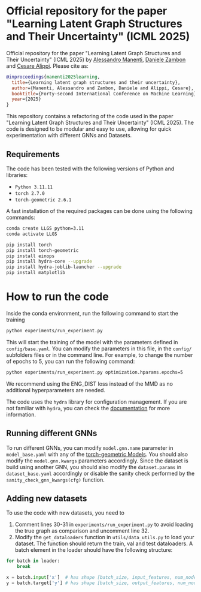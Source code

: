 # Official repository for the paper "Learning Latent Graph Structures and Their Uncertainty" (ICML 2025)

Official repository for the paper "Learning Latent Graph Structures and Their Uncertainty" (ICML 2025) by [Alessandro Manenti](https://allemanenti.github.io/), [Daniele Zambon](https://dzambon.github.io/) and [Cesare Alippi](https://scholar.google.com/citations?user=zyzNf4AAAAAJ). Please cite as:

```bibtex
@inproceedings{manenti2025learning,
  title={Learning latent graph structures and their uncertainty},
  author={Manenti, Alessandro and Zambon, Daniele and Alippi, Cesare},
  booktitle={Forty-second International Conference on Machine Learning},
  year={2025}
}
```

This repository contains a refactoring of the code used in the paper "Learning Latent Graph Structures and Their Uncertainty" (ICML 2025). The code is designed to be modular and easy to use, allowing for quick experimentation with different GNNs and Datasets.

## Requirements
The code has been tested with the following versions of Python and libraries:   

- `Python 3.11.11`
- `torch 2.7.0`
- `torch-geometric 2.6.1`

A fast installation of the required packages can be done using the following commands:

```bash
conda create LLGS python=3.11
conda activate LLGS

pip install torch
pip install torch-geometric
pip install einops
pip install hydra-core --upgrade
pip install hydra-joblib-launcher --upgrade
pip install matplotlib
```

# How to run the code 
Inside the conda environment, run the following command to start the training 

```bash
python experiments/run_experiment.py
```

This will start the training of the model with the parameters defined in `config/base.yaml`. You can modify the parameters in this file, in the `config/` subfolders files or in the command line. For example, to change the number of epochs to 5, you can run the following command:

```bash
python experiments/run_experiment.py optimization.hparams.epochs=5
```

We recommend using the ENG_DIST loss instead of the MMD as no additional hyperparameters are needed. 

The code uses the `hydra` library for configuration management. If you are not familiar with `hydra`, you can check the [documentation](https://hydra.cc/docs/intro/) for more information.

## Running different GNNs
To run different GNNs, you can modify `model.gnn.name` parameter in `model_base.yaml` with any of the [torch-geometric Models](https://pytorch-geometric.readthedocs.io/en/2.6.1/modules/nn.html#models).
 You should also modify the `model.gnn.kwargs` parameters accordingly. Since the dataset is build using another GNN, you should also modify the `dataset.params` in `dataset_base.yaml` accordingly or disable the sanity check performed by the `sanity_check_gnn_kwargs(cfg)` function.

## Adding new datasets
To use the code with new datasets, you need to

1. Comment lines 30-31 in `experiments/run_experiment.py` to avoid loading the true graph as comparison and uncomment line 32.
2. Modify the `get_dataloaders` function in `utils/data_utils.py` to load your dataset. The function should return the train, val and test dataloaders. 
A batch element in the loader should have the following structure:
```python
for batch in loader:
    break

x = batch.input['x']  # has shape [batch_size, input_features, num_nodes, 1]
y = batch.target['y'] # has shape [batch_size, output_features, num_nodes, 1]
```

